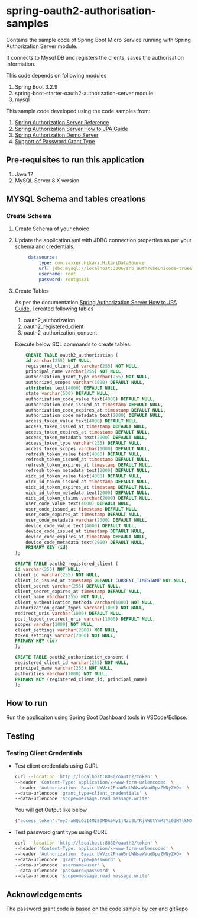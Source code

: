 # spring-oauth2-authorisation-samples

Contains the sample code of Spring Boot Micro Service running with Spring Authorization Server module.

It connects to Mysql DB and registers the clients, saves the authorisation information.

This code depends on following modules

1. Spring Boot 3.2.9
2. spring-boot-starter-oauth2-authorization-server module
3. mysql

This sample code developed using the code samples from:

1. [Spring Authorization Server Reference](https://docs.spring.io/spring-authorization-server/reference/index.html)
2. [Spring Authorization Server How to JPA Guide](https://docs.spring.io/spring-authorization-server/reference/guides/how-to-jpa.html)
3. [Spring Authorization Demo Server](https://github.com/spring-projects/spring-authorization-server/tree/main/samples/demo-authorizationserver)
4. [Support of Password Grant Type](https://github.com/eventuate-examples/eventuate-examples-spring-authorization-server)

## Pre-requisites to run this application

1. Java 17
2. MySQL Server 8.X version

## MYSQL Schema and tables creations

### Create Schema

1. Create Schema of your choice
2. Update the application.yml with JDBC connection properties as per your schema and credentials.

   ```yml
        datasource:
            type: com.zaxxer.hikari.HikariDataSource
            url: jdbc:mysql://localhost:3306/snb_auth?useUnicode=true&characterEncoding=utf8&useSSL=false&&allowPublicKeyRetrieval=true
            username: root
            password: root@4321
    ```

3. Create Tables

    As per the documentation [Spring Authorization Server How to JPA Guide](https://docs.spring.io/spring-authorization-server/reference/guides/how-to-jpa.html), I created following tables

    1. oauth2_authorization
    2. oauth2_registered_client
    3. oauth2_authorization_consent

    Execute below SQL commands to create tables.

    ```sql
        CREATE TABLE oauth2_authorization (
        id varchar(255) NOT NULL,
        registered_client_id varchar(255) NOT NULL,
        principal_name varchar(255) NOT NULL,
        authorization_grant_type varchar(255) NOT NULL,
        authorized_scopes varchar(1000) DEFAULT NULL,
        attributes text(4000) DEFAULT NULL,
        state varchar(500) DEFAULT NULL,
        authorization_code_value text(4000) DEFAULT NULL,
        authorization_code_issued_at timestamp DEFAULT NULL,
        authorization_code_expires_at timestamp DEFAULT NULL,
        authorization_code_metadata text(2000) DEFAULT NULL,
        access_token_value text(4000) DEFAULT NULL,
        access_token_issued_at timestamp DEFAULT NULL,
        access_token_expires_at timestamp DEFAULT NULL,
        access_token_metadata text(2000) DEFAULT NULL,
        access_token_type varchar(255) DEFAULT NULL,
        access_token_scopes varchar(1000) DEFAULT NULL,
        refresh_token_value text(4000) DEFAULT NULL,
        refresh_token_issued_at timestamp DEFAULT NULL,
        refresh_token_expires_at timestamp DEFAULT NULL,
        refresh_token_metadata text(2000) DEFAULT NULL,
        oidc_id_token_value text(4000) DEFAULT NULL,
        oidc_id_token_issued_at timestamp DEFAULT NULL,
        oidc_id_token_expires_at timestamp DEFAULT NULL,
        oidc_id_token_metadata text(2000) DEFAULT NULL,
        oidc_id_token_claims varchar(2000) DEFAULT NULL,
        user_code_value text(4000) DEFAULT NULL,
        user_code_issued_at timestamp DEFAULT NULL,
        user_code_expires_at timestamp DEFAULT NULL,
        user_code_metadata varchar(2000) DEFAULT NULL,
        device_code_value text(4000) DEFAULT NULL,
        device_code_issued_at timestamp DEFAULT NULL,
        device_code_expires_at timestamp DEFAULT NULL,
        device_code_metadata text(2000) DEFAULT NULL,
        PRIMARY KEY (id)
    );
    ```

    ```sql
    CREATE TABLE oauth2_registered_client (
    id varchar(255) NOT NULL,
    client_id varchar(255) NOT NULL,
    client_id_issued_at timestamp DEFAULT CURRENT_TIMESTAMP NOT NULL,
    client_secret varchar(255) DEFAULT NULL,
    client_secret_expires_at timestamp DEFAULT NULL,
    client_name varchar(255) NOT NULL,
    client_authentication_methods varchar(1000) NOT NULL,
    authorization_grant_types varchar(1000) NOT NULL,
    redirect_uris varchar(1000) DEFAULT NULL,
    post_logout_redirect_uris varchar(1000) DEFAULT NULL,
    scopes varchar(1000) NOT NULL,
    client_settings varchar(2000) NOT NULL,
    token_settings varchar(2000) NOT NULL,
    PRIMARY KEY (id)
    );
    ```

    ```sql
    CREATE TABLE oauth2_authorization_consent (
    registered_client_id varchar(255) NOT NULL,
    principal_name varchar(255) NOT NULL,
    authorities varchar(1000) NOT NULL,
    PRIMARY KEY (registered_client_id, principal_name)
    );
    ```

## How to run

Run the applicaiton using Spring Boot Dashboard tools in VSCode/Eclipse.

## Testing

### Testing Client Credentials

- Test client credentials using CURL

    ```sh
    curl --location 'http://localhost:8080/oauth2/token' \
    --header 'Content-Type: application/x-www-form-urlencoded' \
    --header 'Authorization: Basic bWVzc2FnaW5nLWNsaWVudDpzZWNyZXQ=' \
    --data-urlencode 'grant_type=client_credentials' \
    --data-urlencode 'scope=message.read message.write'
    ```

    You will get Output like below

    ```sh
    {"access_token":"eyJraWQiOiI4M2E0MDA5My1jNzU3LTRjNWUtYmM5Yi03MTlkNDUyY2FmYzkiLCJhbGciOiJSUzI1NiJ9.eyJzdWIiOiJ1c2VyIiwiYXVkIjoibWVzc2FnaW5nLWNsaWVudCIsInByaXZpbGVnZXMiOlsiUkVTRU5EX0FDVElWQVRJT05fTElOSyIsIlJFQURfQVVDVElPTiJdLCJuYmYiOjE3MjI0MjM3OTIsInNjb3BlIjpbIm1lc3NhZ2Uud3JpdGUiLCJtZXNzYWdlLnJlYWQiXSwiaXNzIjoiaHR0cDovL2xvY2FsaG9zdDo4MDgwIiwiZXhwIjoxNzIyNDI0MDkyLCJpYXQiOjE3MjI0MjM3OTIsImp0aSI6IjE2ZTg1MWQ3LWY5NGMtNDM3Ny1iZDJiLTI1NjdlZTEwYWMxNyIsImF1dGhvcml0aWVzIjpbIlJPTEVfVVNFUiJdfQ.tksRiU6kwjTnv4x8dXNFhtldTAlNw_Q0ooOPBOo5Y7cfj3hjrudOwkrpTJ6taBBg_-Hs3cwNCO_x6kZ0lHVk87uTSj8jgol72khtqz4wccP9VvsrFZSE5Xi9Kg9e7UHFpI0q2rKjZbyeJJN4pQjzdWjkP8YXXfBT8zNhz8xQQ7ncxw7opoP0E5gb4nrg_ESHjhMfm_uAW22TdAqcAHDVtL2kyQYRGlxQUoD6-nkc6QWBMoaoTKm7BrqHfCrc4U8bXGymCaKLDOlcuFkmmNcZb7zxz8LHD22472zE67gL3xqc31JO9V3RgiY32NfGsyEwNLKq_n_1X0OiHFVOH2Gc0w","scope":"message.write message.read","token_type":"Bearer","expires_in":299}
    ```

- Test password grant type using CURL
  
    ```sh
    curl --location 'http://localhost:8080/oauth2/token' \
    --header 'Content-Type: application/x-www-form-urlencoded' \
    --header 'Authorization: Basic bWVzc2FnaW5nLWNsaWVudDpzZWNyZXQ=' \
    --data-urlencode 'grant_type=password' \
    --data-urlencode 'username=user' \
    --data-urlencode 'password=password' \
    --data-urlencode 'scope=message.read message.write'
    ```

## Acknowledgements

The password grant code is based on the code sample by [cer](https://github.com/eventuate-examples/eventuate-examples-spring-authorization-server) and [gitRepo](https://github.com/eventuate-examples/eventuate-examples-spring-authorization-server)
